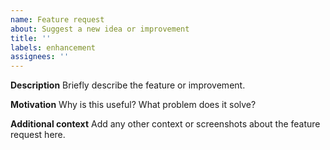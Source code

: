 ```yaml
---
name: Feature request
about: Suggest a new idea or improvement
title: ''
labels: enhancement
assignees: ''
---
```


**Description**
Briefly describe the feature or improvement.

**Motivation**
Why is this useful? What problem does it solve?

**Additional context**
Add any other context or screenshots about the feature request here.
